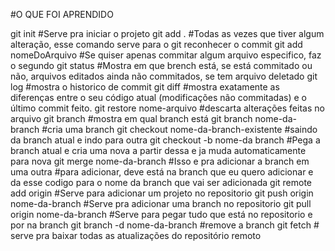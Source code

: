 #O QUE FOI APRENDIDO 

git init #Serve pra iniciar o projeto
git add .  #Todas as vezes que tiver algum alteração, esse comando serve para o git reconhecer o commit
git add nomeDoArquivo  #Se quiser apenas commitar algum arquivo especifico, faz o segundo
git status    #Mostra em que brench está, se está commitado ou não, arquivos editados ainda não commitados, se tem arquivo deletado
git log #mostra o historico de commit
git diff  #mostra exatamente as diferenças entre o seu código atual (modificações não commitadas) e o último commit feito.
git restore nome-arquivo #descarta alterações feitas no arquivo
git branch #mostra em qual branch está
git branch nome-da-branch #cria uma branch
git checkout nome-da-branch-existente #saindo da branch atual e indo para outra
git checkout -b nome-da branch #Pega a branch atual e cria uma nova a partir dessa e ja muda automaticamente para nova
git merge nome-da-branch #Isso e pra adicionar a branch em uma outra
#para adicionar, deve está na branch que eu quero adicionar e da esse codigo para o nome da branch que vai ser adicionada
git remote add origin <url-do-repositorio> #Serve para adicionar um projeto no repositorio
git push origin nome-da-branch #Serve pra adicionar uma branch no repositorio
 git pull origin nome-da-branch #Serve para pegar tudo que está no repositorio e por na branch
 git branch -d nome-da-branch #remove a branch
git fetch # serve pra baixar todas as atualizações do repositório remoto


